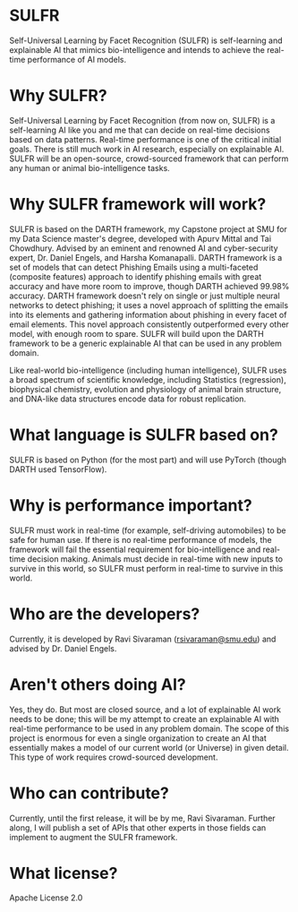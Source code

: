 # SULFR
Self-Universal Learning by Facet Recognition (SULFR) is self-learning and explainable AI that mimics bio-intelligence and intends to achieve the real-time performance of AI models.

# Why SULFR?
Self-Universal Learning by Facet Recognition (from now on, SULFR) is a self-learning AI like you and me that can decide on real-time decisions based on data patterns. Real-time performance is one of the critical initial goals. There is still much work in AI research, especially on explainable AI. SULFR will be an open-source, crowd-sourced framework that can perform any human or animal bio-intelligence tasks.

# Why SULFR framework will work?
SULFR is based on the DARTH framework, my Capstone project at SMU for my Data Science master's degree, developed with Apurv Mittal and Tai Chowdhury. Advised by an eminent and renowned AI and cyber-security expert, Dr. Daniel Engels,  and Harsha Komanapalli.
DARTH framework is a set of models that can detect Phishing Emails using a multi-faceted (composite features) approach to identify phishing emails with great accuracy and have more room to improve, though DARTH achieved 99.98% accuracy. 
DARTH framework doesn't rely on single or just multiple neural networks to detect phishing; it uses a novel approach of splitting the emails into its elements and gathering information about phishing in every facet of email elements. This novel approach consistently outperformed every other model, with enough room to spare.
SULFR will build upon the DARTH framework to be a generic explainable AI that can be used in any problem domain.

Like real-world bio-intelligence (including human intelligence), SULFR uses a broad spectrum of scientific knowledge, including Statistics (regression), biophysical chemistry, evolution and physiology of animal brain structure, and DNA-like data structures encode data for robust replication.

# What language is SULFR based on?
SULFR is based on Python (for the most part) and will use PyTorch (though DARTH used TensorFlow).

# Why is performance important?
SULFR must work in real-time (for example, self-driving automobiles) to be safe for human use. If there is no real-time performance of models, the framework will fail the essential requirement for bio-intelligence and real-time decision making. Animals must decide in real-time with new inputs to survive in this world, so SULFR must perform in real-time to survive in this world.

# Who are the developers?
Currently, it is developed by Ravi Sivaraman (rsivaraman@smu.edu) and advised by Dr. Daniel Engels.

# Aren't others doing AI?
Yes, they do. But most are closed source, and a lot of explainable AI work needs to be done; this will be my attempt to create an explainable AI with real-time performance to be used in any problem domain.
The scope of this project is enormous for even a single organization to create an AI that essentially makes a model of our current world (or Universe) in given detail. This type of work requires crowd-sourced development.

# Who can contribute?
Currently, until the first release, it will be by me, Ravi Sivaraman. Further along, I will publish a set of APIs that other experts in those fields can implement to augment the SULFR framework.

# What license?
Apache License 2.0 
